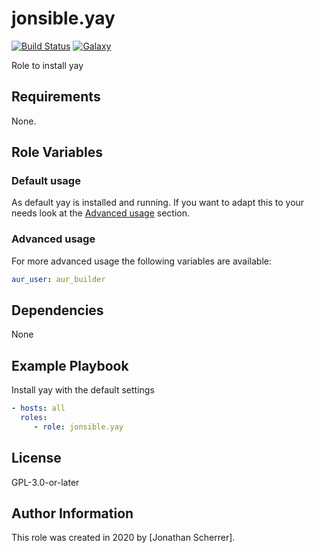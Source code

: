 # jonsible.yay

[![Build Status](https://travis-ci.com/jonsible/yay.svg?branch=master)](https://travis-ci.com/jonsible/yay)
[![Galaxy](https://img.shields.io/badge/galaxy-jonsible.yay-blue.svg)](https://galaxy.ansible.com/jonsible/yay/)

Role to install yay

## Requirements

None.

## Role Variables

### Default usage

As default yay is installed and running.
If you want to adapt this to your needs look at the [Advanced usage](#advanced-usage) section.

### Advanced usage

For more advanced usage the following variables are available:
```yaml
aur_user: aur_builder
```

## Dependencies

None

## Example Playbook

Install yay with the default settings
```yaml
- hosts: all
  roles:
     - role: jonsible.yay
```

## License

GPL-3.0-or-later

## Author Information

This role was created in 2020 by [Jonathan Scherrer].
